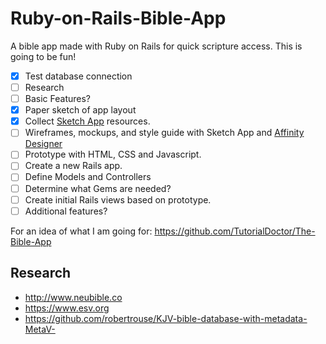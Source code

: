 # Ruby-on-Rails-Bible-App

A bible app made with Ruby on Rails for quick scripture access. This is going to be fun!

- [x] Test database connection
- [ ] Research
- [ ] Basic Features?
- [x] Paper sketch of app layout
- [x] Collect [Sketch App](https://www.sketchappsources.com/) resources. 
- [ ] Wireframes, mockups, and style guide with Sketch App and [Affinity Designer](https://affinity.serif.com/en-us/)
- [ ] Prototype with HTML, CSS and Javascript.
- [ ] Create a new Rails app.
- [ ] Define Models and Controllers
- [ ] Determine what Gems are needed?
- [ ] Create initial Rails views based on prototype.
- [ ] Additional features?

For an idea of what I am going for:
https://github.com/TutorialDoctor/The-Bible-App


## Research
- http://www.neubible.co
- https://www.esv.org
- https://github.com/robertrouse/KJV-bible-database-with-metadata-MetaV-

